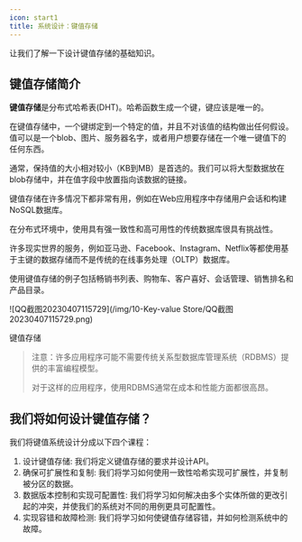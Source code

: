 ```yaml
---
icon: start1
title: 系统设计：键值存储
---
```



让我们了解一下设计键值存储的基础知识。

## 键值存储简介

**键值存储**是分布式哈希表(DHT)。哈希函数生成一个键，键应该是唯一的。

在键值存储中，一个键绑定到一个特定的值，并且不对该值的结构做出任何假设。值可以是一个blob、图片、服务器名字，或者用户想要存储在一个唯一键值下的任何东西。

通常，保持值的大小相对较小（KB到MB）是首选的。我们可以将大型数据放在blob存储中，并在值字段中放置指向该数据的链接。

键值存储在许多情况下都非常有用，例如在Web应用程序中存储用户会话和构建NoSQL数据库。

在分布式环境中，使用具有强一致性和高可用性的传统数据库很具有挑战性。

许多现实世界的服务，例如亚马逊、Facebook、Instagram、Netflix等都使用基于主键的数据存储而不是传统的在线事务处理（OLTP）数据库。

使用键值存储的例子包括畅销书列表、购物车、客户喜好、会话管理、销售排名和产品目录。

![QQ截图20230407115729](/img/10-Key-value Store/QQ截图20230407115729.png)

键值存储

> 注意：许多应用程序可能不需要传统关系型数据库管理系统（RDBMS）提供的丰富编程模型。
>
> 对于这样的应用程序，使用RDBMS通常在成本和性能方面都很高昂。

## 我们将如何设计键值存储？

我们将键值系统设计分成以下四个课程：

1. 设计键值存储: 我们将定义键值存储的要求并设计API。
2. 确保可扩展性和复制: 我们将学习如何使用一致性哈希实现可扩展性，并复制被分区的数据。
3. 数据版本控制和实现可配置性: 我们将学习如何解决由多个实体所做的更改引起的冲突，并使我们的系统对不同的用例更具可配置性。
4. 实现容错和故障检测: 我们将学习如何使键值存储容错，并如何检测系统中的故障。